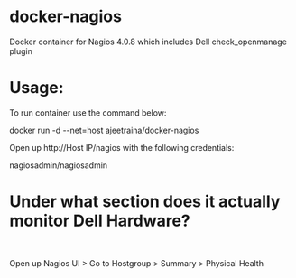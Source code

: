 <h1>docker-nagios</h1>

Docker container for Nagios 4.0.8 which includes Dell check_openmanage plugin <br>

<h1>Usage:</h1>

To run container use the command below:<br>

docker run -d --net=host ajeetraina/docker-nagios<br>

Open up http://Host IP/nagios with the following credentials:<br>

nagiosadmin/nagiosadmin<br>

<h1>Under what section does it actually monitor Dell Hardware?</h1><br>

Open up Nagios UI > Go to Hostgroup > Summary > Physical Health
